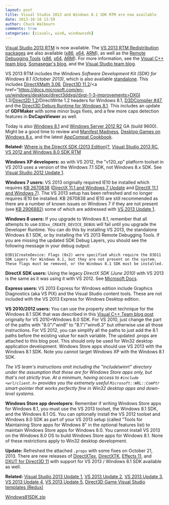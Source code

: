 ```yaml
---
layout: post
title: Visual Studio 2013 and Windows 8.1 SDK RTM are now available
date: 2013-10-18 13:59
author: Chuck Walbourn
comments: true
categories: [visualc, win8, windowssdk]
---
```

<a href="http://go.microsoft.com/fwlink/?LinkId=306566">Visual Studio 2013 RTM</a> is now available. The <a href="http://www.microsoft.com/en-us/download/details.aspx?id=40784">VS 2013 RTM Redistribution packages</a> are also available (<a href="http://go.microsoft.com/?linkid=9832156">x86</a>, <a href="http://go.microsoft.com/?linkid=9832146">x64</a>, <a href="http://go.microsoft.com/?linkid=9832136">ARM</a>), as well as the <a href="http://www.microsoft.com/en-us/download/details.aspx?id=40781">Remote Debugging Tools</a> (<a href="http://go.microsoft.com/?linkid=9832075">x86</a>, <a href="http://go.microsoft.com/?linkid=9832085">x64</a>, <a href="http://go.microsoft.com/?linkid=9832095">ARM</a>). For more information, see the <a href="https://devblogs.microsoft.com/cppblog/visual-studio-2013-available-now/">Visual C++ team blog</a>, <a href="https://devblogs.microsoft.com/somasegar/visual-studio-2013-available-for-download/">Somasegar's blog</a>, and the <a href="https://devblogs.microsoft.com/visualstudio/visual-studio-2013-released-to-web/">Visual Studio team blog</a>.
<!--more-->

VS 2013 RTM includes the <em>Windows Software Development Kit (SDK) for Windows 8.1 (October 2013)</em>, which is also available <a href="http://go.microsoft.com/fwlink/?LinkID=323507">standalone</a>. This includes <a href="https://walbourn.github.io/directxmath-3-06/">DirectXMath 3.06</a>, <a href="https://docs.microsoft.com/en-us/windows/desktop/direct3d11/direct3d-11-2-features">Direct3D 11.2</a>/<a href="https://docs.microsoft.com/en-us/windows/desktop/direct3ddxgi/dxgi-1-3-improvements>DXGI 1.3</a>/<a href="https://docs.microsoft.com/en-us/windows/desktop/Direct2D/what-s-new-in-direct2d-for-windows-8-consumer-preview">Direct2D 1.2</a>/DirectWrite 1.2 headers for Windows 8.1, <a href="https://walbourn.github.io/hlsl-fxc-and-d3dcompile/">D3DCompiler #47</a>, and the <a href="https://walbourn.github.io/direct3d-sdk-debug-layer-tricks/">Direct3D Debug Runtime for Windows 8.1</a>. This includes an update of **GDFMaker** with some minor bugs fixes, and a few more caps detection features in **DxCapsViewer** as well.

Today is also <a href="https://blogs.windows.com/windowsexperience/2013/10/17/windows-8-1-now-available/">Windows 8.1</a> and <a href="https://cloudblogs.microsoft.com/windowsserver/2013/10/18/announcing-the-general-availability-of-windows-server-2012-r2-the-heart-of-cloud-os/">Windows Server 2012 R2</a> GA (build 9600). Might be a good time to review and <a href="https://walbourn.github.io/manifest-madness/">Manifest Madness</a>, <a href="https://walbourn.github.io/desktop-games-on-windows-8-x">Desktop Games on Windows 8.x</a>, and the latest <a href="https://docs.microsoft.com/en-us/windows/desktop/w8cookbook/windows-8-and-windows-server-8-compatibility-cookbook-portal">AppCompat Cookbook</a>.

<strong>Related:</strong> <a href="https://walbourn.github.io/where-is-the-directx-sdk-2013-edition/">Where is the DirectX SDK (2013 Edition)?</a>, <a href="https://walbourn.github.io/visual-studio-2013-release-candidate/">Visual Studio 2013 RC</a>, <a href="https://walbourn.github.io/visual-studio-2012-and-windows-8-0-sdk-rtm-are-now-available/">VS 2012 and Windows 8.0 SDK RTM</a>

<strong>Windows XP developers:</strong> as with VS 2012, the "v120_xp" platform toolset in VS 2013 uses a version of the Windows 7.1 SDK, not Windows 8.x SDK. See <a href="https://walbourn.github.io/visual-studio-2012-update-1/">Visual Studio 2012 Update 1</a>.

<strong>Windows 7 users:</strong> VS 2013 originally required IE10 be installed which requires <a href="http://support.microsoft.com/kb/2670838">KB 2670838</a> (<a href="https://walbourn.github.io/directx-11-1-and-windows-7-update/">DirectX 11.1 and Windows 7 Update</a> and <a href="https://walbourn.github.io/directx-11-1-and-windows-7/">DirectX 11.1 and Windows 7</a>). The VS 2013 setup has been refreshed and no longer requires IE10 be installed. KB 2670838 and IE10 are still recommended as there are a number of known issues on Windows 7 if they are not present (see <a href="http://go.microsoft.com/fwlink/?LinkID=330043">KB 2906882</a>) some of which are addressed with <a href="https://walbourn.github.io/visual-studio-2013-update-1/">VS 2013 Update 1</a>.

<strong>Windows 8 users:</strong> If you upgrade to Windows 8.1, remember that all attempts to use ``D3Dxx_CREATE_DEVICE_DEBUG`` will fail until you upgrade the Developer Runtime. You can do this by installing VS 2013, the standalone Windows 8.1 SDK, or by installing the VS 2013 Remote Debugging Tools. If you are missing the updated SDK Debug Layers, you should see the following message in your debug output:

```
D3D11CreateDevice: Flags (0x2) were specified which require the D3D11 SDK Layers for Windows 8.1, but they are not present on the system.
These flags must be removed, or the Windows 8.1 SDK must be installed.
```

<strong>DirectX SDK users:</strong> Using the legacy <em>DirectX SDK (June 2010)</em> with VS 2013 is the same as it was using it with VS 2012. See <a href="https://docs.microsoft.com/en-us/windows/desktop/directx-sdk--august-2009-">Microsoft Docs</a>.

<strong>Express users: </strong>VS 2013 Express for Windows edition include Graphics Diagnostics (aka VS PIX) and the Visual Studio content tools. These are not included with the VS 2013 Express for Windows Desktop edition.

<strong>VS 2010/2012 users:</strong> You can use the property sheet technique for the Windows 8.1 SDK that was described in this <a href="https://devblogs.microsoft.com/cppblog/using-the-windows-8-sdk-with-visual-studio-2010-configuring-multiple-projects/">Visual C++ Team blog post</a> originally for VS 2010+Windows 8.0 SDK. For VS 2010, just change the part of the paths with "8.0"/"win8" to "8.1"/"winv6.3" but otherwise use all those instructions. For VS 2012, you can simplify all the paths to just add the 8.1 paths before the existing value for each variable. The updated .props are attached to this blog post. This should only be used for Win32 desktop application development. Windows Store apps should use VS 2013 with the Windows 8.1 SDK. Note you cannot target Windows XP with the Windows 8.1 SDK.

<em>The VS team's instructions omit including the "include\winrt" directory under the assumption that those are for Windows Store apps only, but that's not strictly true. At a minimum, having access to ``#include <wrl/client.h>`` provides you the extremely useful ``Microsoft::WRL::ComPtr`` smart-pointer that works perfectly fine in Win32 desktop apps and down-level systems.</em>

<strong>Windows Store app developers</strong>: Remember if writing Windows Store apps for Windows 8.1, you must use the VS 2013 toolset, the Windows 8.1 SDK, and the Windows 8.1 OS. You can optionally install the VS 2012 toolset and Windows 8.0 SDK as part of your VS 2013 setup (called "Tools for Maintaining Store apps for Windows 8" in the optional features list) to maintain Windows Store apps for Windows 8.0. You cannot install VS 2013 on the Windows 8.0 OS to build Windows Store apps for Windows 8.1. None of these restrictions apply to Win32 desktop development.

<strong>Update:</strong> Refreshed the attached ``.props`` with some fixes on October 21, 2013. There are new releases of <a href="http://go.microsoft.com/fwlink/?LinkId=248926">DirectXTex</a>, <a href="http://go.microsoft.com/fwlink/?LinkId=248929">DirectXTK</a>, <a href="http://go.microsoft.com/fwlink/p/?LinkId=271568">Effects 11</a>, and <a href="http://go.microsoft.com/fwlink/?LinkId=320437">DXUT for Direct3D 11</a> with support for VS 2013 / Windows 8.1 SDK available as well.

<strong>Related:</strong> <a href="https://walbourn.github.io/visual-studio-2013-update-1/">Visual Studio 2013 Update 1</a>, <a href="https://walbourn.github.io/visual-studio-2013-update-2/">VS 2013 Update 2</a>, <a href="https://walbourn.github.io/visual-studio-2013-update-3/">VS 2013 Update 3</a>, <a href="https://walbourn.github.io/visual-studio-2013-update-4/">VS 2013 Update 4</a>, <a href="https://walbourn.github.io/visual-studio-2013-update-5/">VS 2013 Update 5</a>, <a href="https://walbourn.github.io/direct3d-game-visual-studio-templates-redux/">Direct3D Game Visual Studio templates (Redux)</a>

<a href="https://walbourn.github.io/download/Windows81SDK.zip">Windows81SDK.zip</a>
